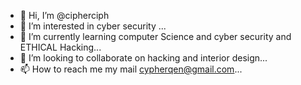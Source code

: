 - 👋 Hi, I’m @cipherciph
- 👀 I’m interested in cyber security ...
- 🌱 I’m currently learning computer Science and cyber security and ETHICAL Hacking...
- 💞️ I’m looking to collaborate on hacking and interior design...
- 📫 How to reach me my mail cypherqen@gmail.com...

<!---
cipherciph/cipherciph is a ✨ special ✨ repository because its `README.md` (this file) appears on your GitHub profile.
You can click the Preview link to take a look at your changes.
--->
